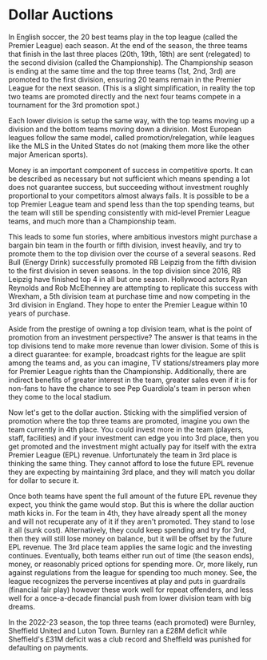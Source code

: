 # Dollar Auctions

In English soccer, the 20 best teams play in the top league (called the Premier League) each season. At the end of the season, the three teams that finish in the last three places (20th, 19th, 18th) are sent (relegated) to the second division (called the Championship). The Championship season is ending at the same time and the top three teams (1st, 2nd, 3rd) are promoted to the first division, ensuring 20 teams remain in the Premier League for the next season. (This is a slight simplification, in reality the top two teams are promoted directly and the next four teams compete in a tournament for the 3rd promotion spot.)

Each lower division is setup the same way, with the top teams moving up a division and the bottom teams moving down a division. Most European leagues follow the same model, called promotion/relegation, while leagues like the MLS in the United States do not (making them more like the other major American sports).  

Money is an important component of success in competitive sports. It can be described as necessary but not sufficient which means spending a lot does not guarantee success, but succeeding without investment roughly proportional to your competitors almost always fails. It is possible to be a top Premier League team and spend less than the top spending teams, but the team will still be spending consistently with mid-level Premier League teams, and much more than a Championship team. 

This leads to some fun stories, where ambitious investors might purchase a bargain bin team in the fourth or fifth division, invest heavily, and try to promote them to the top division over the course of a several seasons. Red Bull (Energy Drink) successfully promoted RB Leipzig from the fifth division to the first division in seven seasons. In the top division since 2016, RB Leipzig have finished top 4 in all but one season. Hollywood actors Ryan Reynolds and Rob McElhenney are attempting to replicate this success with Wrexham, a 5th division team at purchase time and now competing in the 3rd division in England. They hope to enter the Premier League within 10 years of purchase.

Aside from the prestige of owning a top division team, what is the point of promotion from an investment perspective? The answer is that teams in the top divisions tend to make more revenue than lower division. Some of this is a direct guarantee: for example, broadcast rights for the league are split among the teams and, as you can imagine, TV stations/streamers play more for Premier League rights than the Championship. Additionally, there are indirect benefits of greater interest in the team, greater sales even if it is for non-fans to have the chance to see Pep Guardiola's team in person when they come to the local stadium.

Now let's get to the dollar auction. Sticking with the simplified version of promotion where the top three teams are promoted, imagine you own the team currently in 4th place. You could invest more in the team (players, staff, facilities) and if your investment can edge you into 3rd place, then you get promoted and the investment might actually pay for itself with the extra Premier League (EPL) revenue. Unfortunately the team in 3rd place is thinking the same thing. They cannot afford to lose the future EPL revenue they are expecting by maintaining 3rd place, and they will match you dollar for dollar to secure it. 

Once both teams have spent the full amount of the future EPL revenue they expect, you think the game would stop. But this is where the dollar auction math kicks in. For the team in 4th, they have already spent all the money and will not recuperate any of it if they aren't promoted. They stand to lose it all (sunk cost). Alternatively, they could keep spending and try for 3rd, then they will still lose money on balance, but it will be offset by the future EPL revenue.  The 3rd place team applies the same logic and the investing continues. Eventually, both teams either run out of time (the season ends), money, or reasonably priced options for spending more. Or, more likely, run against regulations from the league for spending too much money. See, the league recognizes the perverse incentives at play and puts in guardrails (financial fair play) however these work well for repeat offenders, and less well for a once-a-decade financial push from lower division team with big dreams.

In the 2022-23 season, the top three teams (each promoted) were Burnley, Sheffield United and Luton Town. Burnley ran a £28M deficit while Sheffield's £31M deficit was a club record and Sheffield was punished for defaulting on payments. 
